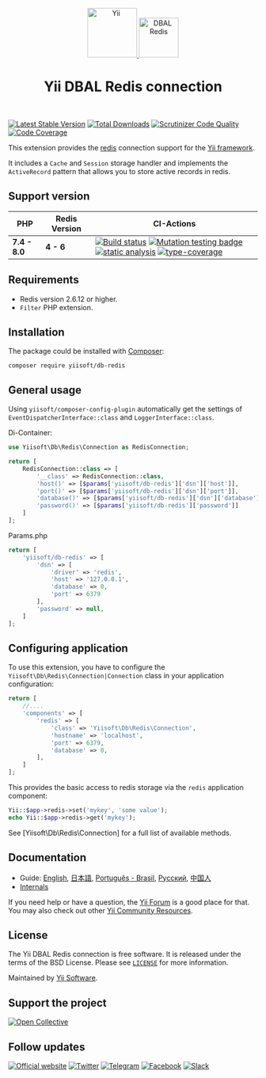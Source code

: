 <p align="center">
    <a href="https://github.com/yiisoft" target="_blank">
        <img src="https://yiisoft.github.io/docs/images/yii_logo.svg" height="100px" alt="Yii">
    </a>
    <a href="https://redis.io/" target="_blank">
        <img src="https://download.redis.io/redis.png" height="80px" alt="DBAL Redis">
    </a>
    <h1 align="center">Yii DBAL Redis connection</h1>
    <br>
</p>

[![Latest Stable Version](https://poser.pugx.org/yiisoft/db-redis/v/stable.png)](https://packagist.org/packages/yiisoft/db-redis)
[![Total Downloads](https://poser.pugx.org/yiisoft/db-redis/downloads.png)](https://packagist.org/packages/yiisoft/db-redis)
[![Scrutinizer Code Quality](https://scrutinizer-ci.com/g/yiisoft/db-redis/badges/quality-score.png?b=master)](https://scrutinizer-ci.com/g/yiisoft/db-redis/?branch=master)
[![Code Coverage](https://scrutinizer-ci.com/g/yiisoft/db-redis/badges/coverage.png?b=master)](https://scrutinizer-ci.com/g/yiisoft/db-redis/?branch=master)

This extension provides the [redis](https://redis.io/) connection support for the [Yii framework](https://www.yiiframework.com).

It includes a `Cache` and `Session` storage handler and implements the `ActiveRecord` pattern that allows
you to store active records in redis.

## Support version

| PHP | Redis Version | CI-Actions |
|-----|---------------|------------|
|**7.4 - 8.0**| **4 - 6**|[![Build status](https://github.com/yiisoft/db-redis/workflows/build/badge.svg)](https://github.com/yiisoft/db-redis/actions?query=workflow%3Abuild) [![Mutation testing badge](https://img.shields.io/endpoint?style=flat&url=https%3A%2F%2Fbadge-api.stryker-mutator.io%2Fgithub.com%2Fyiisoft%2Fdb-redis%2Fmaster)](https://dashboard.stryker-mutator.io/reports/github.com/yiisoft/db-redis/master) [![static analysis](https://github.com/yiisoft/db-redis/workflows/static%20analysis/badge.svg)](https://github.com/yiisoft/db-redis/actions?query=workflow%3A%22static+analysis%22) [![type-coverage](https://shepherd.dev/github/yiisoft/db-redis/coverage.svg)](https://shepherd.dev/github/yiisoft/db-redis)

## Requirements

- Redis version 2.6.12 or higher.
- `Filter` PHP extension.

## Installation

The package could be installed with [Composer](https://getcomposer.org):

```shell
composer require yiisoft/db-redis
```

## General usage

Using `yiisoft/composer-config-plugin` automatically get the settings of `EventDispatcherInterface::class` and `LoggerInterface::class`.

Di-Container:

```php
use Yiisoft\Db\Redis\Connection as RedisConnection;

return [
    RedisConnection::class => [
        '__class' => RedisConnection::class,
        'host()' => [$params['yiisoft/db-redis']['dsn']['host']],
        'port()' => [$params['yiisoft/db-redis']['dsn']['port']],
        'database()' => [$params['yiisoft/db-redis']['dsn']['database']],
        'password()' => [$params['yiisoft/db-redis']['password']]
    ]
];
```

Params.php

```php
return [
    'yiisoft/db-redis' => [
        'dsn' => [
            'driver' => 'redis',
            'host' => '127.0.0.1',
            'database' => 0,
            'port' => 6379
        ],
        'password' => null,
    ]
];
```

## Configuring application

To use this extension, you have to configure the `Yiisoft\Db\Redis\Connection|Connection` class in your application configuration:

```php
return [
    //....
    'components' => [
        'redis' => [
            'class' => 'Yiisoft\Db\Redis\Connection',
            'hostname' => 'localhost',
            'port' => 6379,
            'database' => 0,
        ],
    ]
];
```

This provides the basic access to redis storage via the `redis` application component:

```php
Yii::$app->redis->set('mykey', 'some value');
echo Yii::$app->redis->get('mykey');
```

See [Yiisoft\Db\Redis\Connection] for a full list of available methods.

## Documentation

- Guide: [English](docs/guide/en/README.md), [日本語](docs/guide/ja/README.md), [Português - Brasil](docs/guide/pt-BR/README.md), [Русский](docs/guide/ru/README.md), [中国人](docs/guide/zh-CN/README.md)
- [Internals](docs/internals.md)

If you need help or have a question, the [Yii Forum](https://forum.yiiframework.com/c/yii-3-0/63) is a good place for that.
You may also check out other [Yii Community Resources](https://www.yiiframework.com/community).

## License

The Yii DBAL Redis connection is free software. It is released under the terms of the BSD License.
Please see [`LICENSE`](./LICENSE.md) for more information.

Maintained by [Yii Software](https://www.yiiframework.com/).

## Support the project

[![Open Collective](https://img.shields.io/badge/Open%20Collective-sponsor-7eadf1?logo=open%20collective&logoColor=7eadf1&labelColor=555555)](https://opencollective.com/yiisoft)

## Follow updates

[![Official website](https://img.shields.io/badge/Powered_by-Yii_Framework-green.svg?style=flat)](https://www.yiiframework.com/)
[![Twitter](https://img.shields.io/badge/twitter-follow-1DA1F2?logo=twitter&logoColor=1DA1F2&labelColor=555555?style=flat)](https://twitter.com/yiiframework)
[![Telegram](https://img.shields.io/badge/telegram-join-1DA1F2?style=flat&logo=telegram)](https://t.me/yii3en)
[![Facebook](https://img.shields.io/badge/facebook-join-1DA1F2?style=flat&logo=facebook&logoColor=ffffff)](https://www.facebook.com/groups/yiitalk)
[![Slack](https://img.shields.io/badge/slack-join-1DA1F2?style=flat&logo=slack)](https://yiiframework.com/go/slack)
